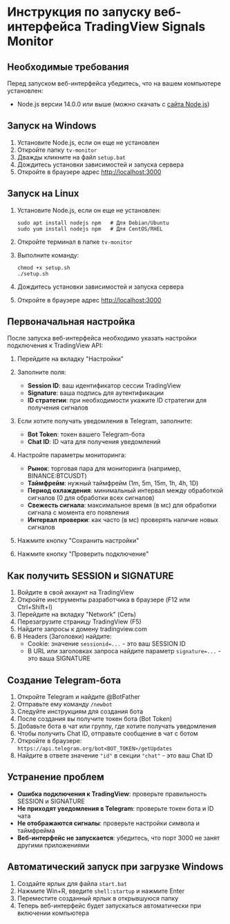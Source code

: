 # Инструкция по запуску веб-интерфейса TradingView Signals Monitor

## Необходимые требования

Перед запуском веб-интерфейса убедитесь, что на вашем компьютере установлен:
- Node.js версии 14.0.0 или выше (можно скачать с [сайта Node.js](https://nodejs.org/))

## Запуск на Windows

1. Установите Node.js, если он еще не установлен
2. Откройте папку `tv-monitor`
3. Дважды кликните на файл `setup.bat`
4. Дождитесь установки зависимостей и запуска сервера
5. Откройте в браузере адрес [http://localhost:3000](http://localhost:3000)

## Запуск на Linux

1. Установите Node.js, если он еще не установлен:
   ```
   sudo apt install nodejs npm   # Для Debian/Ubuntu
   sudo yum install nodejs npm   # Для CentOS/RHEL
   ```
   
2. Откройте терминал в папке `tv-monitor`
3. Выполните команду:
   ```
   chmod +x setup.sh
   ./setup.sh
   ```
   
4. Дождитесь установки зависимостей и запуска сервера
5. Откройте в браузере адрес [http://localhost:3000](http://localhost:3000)

## Первоначальная настройка

После запуска веб-интерфейса необходимо указать настройки подключения к TradingView API:

1. Перейдите на вкладку "Настройки"
2. Заполните поля:
   - **Session ID**: ваш идентификатор сессии TradingView
   - **Signature**: ваша подпись для аутентификации
   - **ID стратегии**: при необходимости укажите ID стратегии для получения сигналов
   
3. Если хотите получать уведомления в Telegram, заполните:
   - **Bot Token**: токен вашего Telegram-бота
   - **Chat ID**: ID чата для получения уведомлений
   
4. Настройте параметры мониторинга:
   - **Рынок**: торговая пара для мониторинга (например, BINANCE:BTCUSDT)
   - **Таймфрейм**: нужный таймфрейм (1m, 5m, 15m, 1h, 4h, 1D)
   - **Период охлаждения**: минимальный интервал между обработкой сигналов (0 для обработки всех сигналов)
   - **Свежесть сигнала**: максимальное время (в мс) для обработки сигнала с момента его появления
   - **Интервал проверки**: как часто (в мс) проверять наличие новых сигналов
   
5. Нажмите кнопку "Сохранить настройки"
6. Нажмите кнопку "Проверить подключение"

## Как получить SESSION и SIGNATURE

1. Войдите в свой аккаунт на TradingView
2. Откройте инструменты разработчика в браузере (F12 или Ctrl+Shift+I)
3. Перейдите на вкладку "Network" (Сеть)
4. Перезагрузите страницу TradingView (F5)
5. Найдите запросы к домену tradingview.com
6. В Headers (Заголовки) найдите:
   - Cookie: значение `sessionid=...` - это ваш SESSION ID
   - В URL или заголовках запроса найдите параметр `signature=...` - это ваша SIGNATURE

## Создание Telegram-бота

1. Откройте Telegram и найдите @BotFather
2. Отправьте ему команду `/newbot`
3. Следуйте инструкциям для создания бота
4. После создания вы получите токен бота (Bot Token)
5. Добавьте бота в чат или группу, где хотите получать уведомления
6. Чтобы получить Chat ID, отправьте сообщение в чат с ботом
7. Откройте в браузере: `https://api.telegram.org/bot<BOT_TOKEN>/getUpdates`
8. Найдите в ответе значение `"id"` в секции `"chat"` - это ваш Chat ID

## Устранение проблем

- **Ошибка подключения к TradingView**: проверьте правильность SESSION и SIGNATURE
- **Не приходят уведомления в Telegram**: проверьте токен бота и ID чата
- **Не отображаются сигналы**: проверьте настройки символа и таймфрейма
- **Веб-интерфейс не запускается**: убедитесь, что порт 3000 не занят другими приложениями

## Автоматический запуск при загрузке Windows

1. Создайте ярлык для файла `start.bat`
2. Нажмите Win+R, введите `shell:startup` и нажмите Enter
3. Переместите созданный ярлык в открывшуюся папку
4. Теперь веб-интерфейс будет запускаться автоматически при включении компьютера 